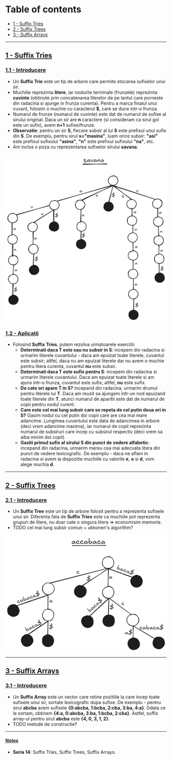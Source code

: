 # Table of contents
- [1 - Suffix Tries](#1---suffix-tries)
- [2 - Suffix Trees](#2---suffix-trees)
- [3 - Suffix Arrays](#3---suffix-arrays)

---

## <ins>1 - Suffix Tries</ins>
### <ins>1.1 - Introducere</ins>
- Un **Suffix Trie** este un tip de arbore care permite stocarea sufixelor unui sir.
- Muchiile reprezinta **litere**, iar nodurile terminale (frunzele) reprezinta **cuvinte** (obtinute prin concatenarea literelor de pe lantul care porneste din radacina si ajunge in frunza curenta). Pentru a marca finalul unui cuvant, folosim o muchie cu caracterul **$**, care se duce intr-o frunza.
- Numarul de frunze (numarul de cuvinte) este dat de numarul de sufixe al sirului original. Daca un sir are **n** caractere (si consideram ca sirul gol este un sufix), avem **n+1** sufixe/frunze.
- **Observatie**: pentru un sir **S**, fiecare subsir al lui **S** este prefixul unui sufix din **S**. De exemplu, pentru sirul **s="masina"**, luam orice subsir: **"asi"** este prefixul sufixului **"asina"**, **"n"** este prefixul sufixului **"na"**, etc.
- Am inclus o poza cu reprezentarea sufixelor sirului **savana**.

![Image](images/suffix-trie.png)

### <ins>1.2 - Aplicatii
- Folosind **Suffix Tries**, putem rezolva urmatoarele exercitii:
  - **Determinati daca T este sau nu subsir in S**: incepem din radacina si urmarim literele cuvantului - daca am epuizat toate literele, cuvantul este subsir; altfel, daca nu am epuizat literele dar nu avem o muchie pentru litera curenta, cuvantul **nu** este subsir. 
  - **Determinati daca T este sufix pentru S**: incepem din radacina si urmarim literele cuvantului. Daca am epuizat toate literele si am ajuns intr-o frunza, cuvantul este sufix; altfel, **nu** este sufix.
  - **De cate ori apare T in S?** Incepand din radacina, urmarim drumul pentru literele lui **T**. Daca am reusit sa ajungem intr-un nod epuizand toate literele din **T**, atunci numarul de aparitii este dat de numarul de copii pentru nodul curent.
  - **Care este cel mai lung subsir care se repeta de cel putin doua ori in S?** Gasim nodul cu cel putin doi copii care are cea mai mare adancime. Lungimea cuvantului este data de adancimea in arbore (deci vrem adancime maxima), iar numarul de copii reprezinta numarul de subsiruri care incep cu subsirul respectiv (deci vrem sa aiba minim doi copii).
  - **Gasiti primul sufix al sirului S din punct de vedere alfabetic**: incepand din radacina, urmarim mereu cea mai adecvata litera din punct de vedere lexicografic. De exemplu - daca ne aflam in radacina si avem la dispozitie muchiile cu valorile **e**, **o** si **d**, vom alege muchia **d**.

---

## <ins>2 - Suffix Trees</ins>
### <ins>2.1 - Introducere</ins>
- Un **Suffix Tree** este un tip de arbore folosit pentru a reprezenta sufixele unui sir. Diferenta fata de **Suffix Tries** este ca muchiile pot reprezenta grupuri de litere, nu doar cate o singura litera => economisim memorie.
- TODO cel mai lung subsir comun + ukkonen's algorithm?

![Image](images/suffix-tree.png)

---

## <ins>3 - Suffix Arrays</ins>
### <ins>3.1 - Introducere</ins>
- Un **Suffix Array** este un vector care retine pozitiile la care incep toate sufixele unui sir, sortate lexicografic dupa sufixe. De exemplu - pentru sirul **abcba** avem sufixele **{0:abcba, 1:bcba, 2:cba, 3:ba, 4:a}**. Odata ce le sortam, obtinem **{4:a, 0:abcba, 3:ba, 1:bcba, 2:cba}**. Astfel, suffix array-ul pentru sirul **abcba** este **{4, 0, 3, 1, 2}**.
- TODO metode de constructie?

---

#### <ins>Notes</ins>
- **Seria 14**: Suffix Tries, Suffix Trees, Suffix Arrays.
